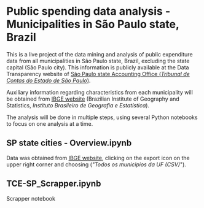 # Public spending data analysis - Municipalities in São Paulo state, Brazil

This is a live project of the data mining and analysis of public expenditure data from all municipalities in São Paulo state, Brazil, excluding the state capital (São Paulo city). This information is publicly available at the Data Transparency website of [São Paulo state Accounting Office (*Tribunal de Contas do Estado de São Paulo*)](http://transparencia.tce.sp.gov.br/).

Auxiliary information regarding characteristics from each municipality will be obtained from [IBGE website](https://cidades.ibge.gov.br/pesquisas) (Brazilian Institute of Geography and Statistics, *Instituto Brasileiro de Geografia e Estatística*).

The analysis will be done in multiple steps, using several Python notebooks to focus on one analysis at a time.

## SP state cities - Overview.ipynb

Data was obtained from [IBGE website](https://cidades.ibge.gov.br/brasil/sp/avanhandava/pesquisa/37/30255), clicking on the export icon on the upper right corner and choosing (*"Todos os municipios da UF (CSV)*").

## TCE-SP_Scrapper.ipynb

Scrapper notebook
